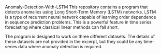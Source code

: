 Anomaly-Detection-With-LSTM
This repository contains a program that detects anomalies using Long Short-Term Memory (LSTM) networks. LSTM is a type of recurrent neural network capable of learning order dependence in sequence prediction problems. This is a powerful feature in time series forecasting where classical linear methods can fall short.

The program is designed to work on three different datasets. The details of these datasets are not provided in the excerpt, but they could be any time-series data where anomaly detection is required.